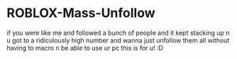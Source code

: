 # ROBLOX-Mass-Unfollow
if you were like me and followed a bunch of people and it kept stacking up n u got to a ridiculously high number and wanna just unfollow them all without having to macro n be able to use ur pc this is for u! :D
